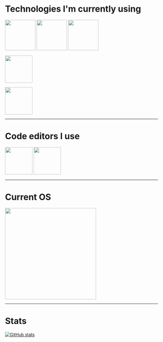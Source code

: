 # Technologies I'm currently using

 [<img src="https://raw.githubusercontent.com/DumbMahreeo/DumbMahreeo/main/logos/rust_logo.svg" width="100px" />][Rust]
 [<img src="https://raw.githubusercontent.com/DumbMahreeo/DumbMahreeo/main/logos/deno_logo.svg" width="100px" />][Deno]
 [<img src="https://raw.githubusercontent.com/DumbMahreeo/DumbMahreeo/main/logos/fresh_logo.svg" width="100px" />][Fresh]
 
 [<img src="https://upload.wikimedia.org/wikipedia/commons/f/fe/Dart_programming_language_logo.svg" height="90px" />][Dart]
 
 [<img src="https://storage.googleapis.com/cms-storage-bucket/847ae81f5430402216fd.svg" height="90px" />][Flutter]

[Rust]: https://rust-lang.org
[Deno]: https://deno.com/
[Fresh]: https://fresh.deno.dev/
[Dart]: https://dart.dev/
[Flutter]: https://flutter.dev/

---

# Code editors I use

 [<img src="https://raw.githubusercontent.com/neovim/neovim.github.io/master/logos/neovim-mark-flat.svg" width="90px" />][Neovim]
 [<img src="https://code.visualstudio.com/assets/images/code-stable.png" width="90px" />][VSCode]
 
[Neovim]: https://neovim.io/
[VSCode]: https://code.visualstudio.com/

---

# Current OS
 
 [<img src="https://fedoraproject.org/assets/images/fedora-silverblue-dark.png" width="300px" />][Silverblue]

 [Silverblue]: https://fedoraproject.org/atomic-desktops/silverblue/

---

# Stats

[![GitHub stats](https://github-readme-stats.vercel.app/api?username=callb4ck&count_private=true&show_icons=true&theme=dracula)](https://github.com/anuraghazra/github-readme-stats)
